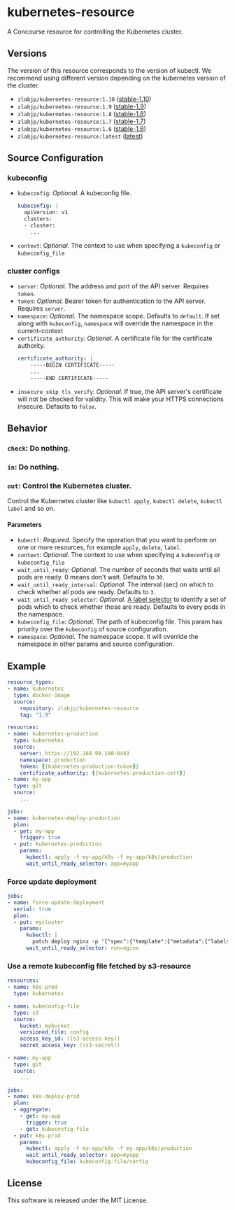 # kubernetes-resource

A Concourse resource for controlling the Kubernetes cluster.

## Versions

The version of this resource corresponds to the version of kubectl. We recommend using different version depending on the kubernetes version of the cluster.

 - `zlabjp/kubernetes-resource:1.10` ([stable-1.10](https://storage.googleapis.com/kubernetes-release/release/stable-1.10.txt))
 - `zlabjp/kubernetes-resource:1.9` ([stable-1.9](https://storage.googleapis.com/kubernetes-release/release/stable-1.9.txt))
 - `zlabjp/kubernetes-resource:1.8` ([stable-1.8](https://storage.googleapis.com/kubernetes-release/release/stable-1.8.txt))
 - `zlabjp/kubernetes-resource:1.7` ([stable-1.7](https://storage.googleapis.com/kubernetes-release/release/stable-1.7.txt))
 - `zlabjp/kubernetes-resource:1.6` ([stable-1.6](https://storage.googleapis.com/kubernetes-release/release/stable-1.6.txt))
 - `zlabjp/kubernetes-resource:latest` ([latest](https://storage.googleapis.com/kubernetes-release/release/latest.txt))

## Source Configuration

### kubeconfig

- `kubeconfig`: *Optional.* A kubeconfig file.
    ```yaml
    kubeconfig: |
      apiVersion: v1
      clusters:
      - cluster:
        ...
    ```
- `context`: *Optional.* The context to use when specifying a `kubeconfig` or `kubeconfig_file`

### cluster configs

- `server`: *Optional.* The address and port of the API server. Requires `token`.
- `token`: *Optional.* Bearer token for authentication to the API server. Requires `server`.
- `namespace`: *Optional.* The namespace scope. Defaults to `default`. If set along with `kubeconfig`, `namespace` will override the namespace in the current-context
- `certificate_authority`: *Optional.* A certificate file for the certificate authority.
    ```yaml
    certificate_authority: |
        -----BEGIN CERTIFICATE-----
        ...
        -----END CERTIFICATE-----
    ```
- `insecure_skip_tls_verify`: *Optional.* If true, the API server's certificate will not be checked for validity. This will make your HTTPS connections insecure. Defaults to `false`.

## Behavior

### `check`: Do nothing.

### `in`: Do nothing.

### `out`: Control the Kubernetes cluster.

Control the Kubernetes cluster like `kubectl apply`, `kubectl delete`, `kubectl label` and so on.

#### Parameters

- `kubectl`: *Required.* Specify the operation that you want to perform on one or more resources, for example `apply`, `delete`, `label`.
- `context`: *Optional.* The context to use when specifying a `kubeconfig` or `kubeconfig_file`
- `wait_until_ready`: *Optional.* The number of seconds that waits until all pods are ready. 0 means don't wait. Defaults to `30`.
- `wait_until_ready_interval`: *Optional.* The interval (sec) on which to check whether all pods are ready. Defaults to `3`.
- `wait_until_ready_selector`: *Optional.* [A label selector](https://kubernetes.io/docs/concepts/overview/working-with-objects/labels/#label-selectors) to identify a set of pods which to check whether those are ready. Defaults to every pods in the namespace.
- `kubeconfig_file`: *Optional.* The path of kubeconfig file. This param has priority over the `kubeconfig` of source configuration.
- `namespace`: *Optional.* The namespace scope. It will override the namespace in other params and source configuration.

## Example

```yaml
resource_types:
- name: kubernetes
  type: docker-image
  source:
    repository: zlabjp/kubernetes-resource
    tag: "1.9"

resources:
- name: kubernetes-production
  type: kubernetes
  source:
    server: https://192.168.99.100:8443
    namespace: production
    token: {{kubernetes-production-token}}
    certificate_authority: {{kubernetes-production-cert}}
- name: my-app
  type: git
  source:
    ...

jobs:
- name: kubernetes-deploy-production
  plan:
  - get: my-app
    trigger: true
  - put: kubernetes-production
    params:
      kubectl: apply -f my-app/k8s -f my-app/k8s/production
      wait_until_ready_selector: app=myapp
```

### Force update deployment

```yaml
jobs:
- name: force-update-deployment
  serial: true
  plan:
  - put: mycluster
    params:
      kubectl: |
        patch deploy nginx -p '{"spec":{"template":{"metadata":{"labels":{"updated_at":"'$(date +%s)'"}}}}}'
      wait_until_ready_selector: run=nginx
```

### Use a remote kubeconfig file fetched by s3-resource

```yaml
resources:
- name: k8s-prod
  type: kubernetes

- name: kubeconfig-file
  type: s3
  source:
    bucket: mybucket
    versioned_file: config
    access_key_id: ((s3-access-key))
    secret_access_key: ((s3-secret))

- name: my-app
  type: git
  source:
    ...

jobs:
- name: k8s-deploy-prod
  plan:
  - aggregate:
    - get: my-app
      trigger: true
    - get: kubeconfig-file
  - put: k8s-prod
    params:
      kubectl: apply -f my-app/k8s -f my-app/k8s/production
      wait_until_ready_selector: app=myapp
      kubeconfig_file: kubeconfig-file/config
```

## License

This software is released under the MIT License.

